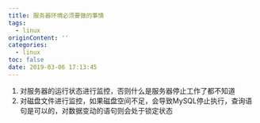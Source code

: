 ```yaml
---
title: 服务器环境必须要做的事情
tags:
  - linux
originContent: ''
categories:
  - linux
toc: false
date: 2019-03-06 17:13:45
---
```


1. 对服务器的运行状态进行监控，否则什么是服务器停止工作了都不知道
2. 对磁盘文件进行监控，如果磁盘空间不足，会导致MySQL停止执行，查询语句是可以的，对数据变动的语句则会处于锁定状态